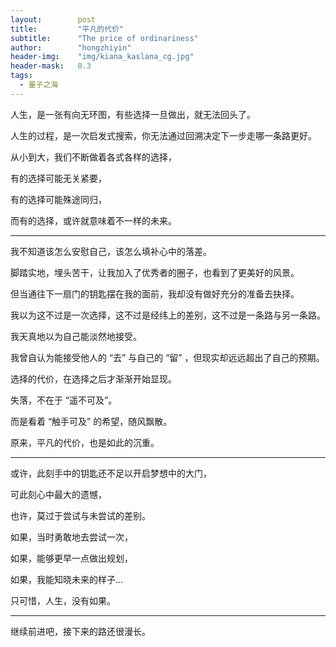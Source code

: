 ```yaml
---
layout:        post
title:         "平凡的代价"
subtitle:      "The price of ordinariness"
author:        "hongzhiyin"
header-img:    "img/kiana_kaslana_cg.jpg"
header-mask:   0.3
tags:
  - 量子之海
---
```


人生，是一张有向无环图，有些选择一旦做出，就无法回头了。

人生的过程，是一次启发式搜索，你无法通过回溯决定下一步走哪一条路更好。

从小到大，我们不断做着各式各样的选择，

有的选择可能无关紧要，

有的选择可能殊途同归，

而有的选择，或许就意味着不一样的未来。

---

我不知道该怎么安慰自己，该怎么填补心中的落差。

脚踏实地，埋头苦干，让我加入了优秀者的圈子，也看到了更美好的风景。

但当通往下一扇门的钥匙摆在我的面前，我却没有做好充分的准备去抉择。

我以为这不过是一次选择，这不过是经纬上的差别，这不过是一条路与另一条路。

我天真地以为自己能淡然地接受。

我曾自认为能接受他人的 “去” 与自己的 “留” ，但现实却远远超出了自己的预期。

选择的代价，在选择之后才渐渐开始显现。

失落，不在于 “遥不可及”。

而是看着 “触手可及” 的希望，随风飘散。

原来，平凡的代价，也是如此的沉重。

---

或许，此刻手中的钥匙还不足以开启梦想中的大门，

可此刻心中最大的遗憾，

也许，莫过于尝试与未尝试的差别。

如果，当时勇敢地去尝试一次，

如果，能够更早一点做出规划，

如果，我能知晓未来的样子...

只可惜，人生，没有如果。

---

继续前进吧，接下来的路还很漫长。
